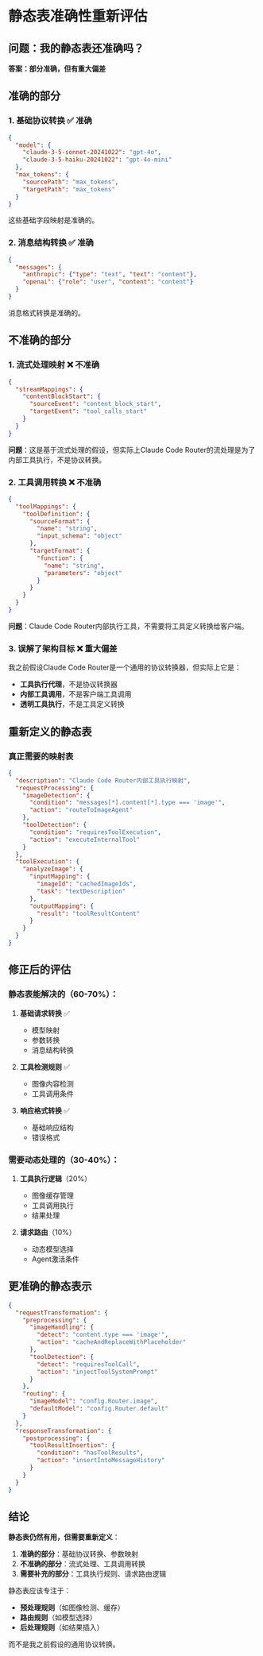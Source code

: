 # 静态表准确性重新评估

## 问题：我的静态表还准确吗？

**答案：部分准确，但有重大偏差**

## 准确的部分

### 1. **基础协议转换** ✅ 准确
```json
{
  "model": {
    "claude-3-5-sonnet-20241022": "gpt-4o",
    "claude-3-5-haiku-20241022": "gpt-4o-mini"
  },
  "max_tokens": {
    "sourcePath": "max_tokens",
    "targetPath": "max_tokens"
  }
}
```
这些基础字段映射是准确的。

### 2. **消息结构转换** ✅ 准确
```json
{
  "messages": {
    "anthropic": {"type": "text", "text": "content"},
    "openai": {"role": "user", "content": "content"}
  }
}
```
消息格式转换是准确的。

## 不准确的部分

### 1. **流式处理映射** ❌ 不准确
```json
{
  "streamMappings": {
    "contentBlockStart": {
      "sourceEvent": "content_block_start",
      "targetEvent": "tool_calls_start"
    }
  }
}
```
**问题**：这是基于流式处理的假设，但实际上Claude Code Router的流处理是为了内部工具执行，不是协议转换。

### 2. **工具调用转换** ❌ 不准确
```json
{
  "toolMappings": {
    "toolDefinition": {
      "sourceFormat": {
        "name": "string",
        "input_schema": "object"
      },
      "targetFormat": {
        "function": {
          "name": "string",
          "parameters": "object"
        }
      }
    }
  }
}
```
**问题**：Claude Code Router内部执行工具，不需要将工具定义转换给客户端。

### 3. **误解了架构目标** ❌ 重大偏差
我之前假设Claude Code Router是一个通用的协议转换器，但实际上它是：
- **工具执行代理**，不是协议转换器
- **内部工具调用**，不是客户端工具调用
- **透明工具执行**，不是工具定义转换

## 重新定义的静态表

### 真正需要的映射表
```json
{
  "description": "Claude Code Router内部工具执行映射",
  "requestProcessing": {
    "imageDetection": {
      "condition": "messages[*].content[*].type === 'image'",
      "action": "routeToImageAgent"
    },
    "toolDetection": {
      "condition": "requiresToolExecution",
      "action": "executeInternalTool"
    }
  },
  "toolExecution": {
    "analyzeImage": {
      "inputMapping": {
        "imageId": "cachedImageIds",
        "task": "textDescription"
      },
      "outputMapping": {
        "result": "toolResultContent"
      }
    }
  }
}
```

## 修正后的评估

### 静态表能解决的（60-70%）：

1. **基础请求转换** ✅
   - 模型映射
   - 参数转换
   - 消息结构转换

2. **工具检测规则** ✅
   - 图像内容检测
   - 工具调用条件

3. **响应格式转换** ✅
   - 基础响应结构
   - 错误格式

### 需要动态处理的（30-40%）：

1. **工具执行逻辑**（20%）
   - 图像缓存管理
   - 工具调用执行
   - 结果处理

2. **请求路由**（10%）
   - 动态模型选择
   - Agent激活条件

## 更准确的静态表示

```json
{
  "requestTransformation": {
    "preprocessing": {
      "imageHandling": {
        "detect": "content.type === 'image'",
        "action": "cacheAndReplaceWithPlaceholder"
      },
      "toolDetection": {
        "detect": "requiresToolCall",
        "action": "injectToolSystemPrompt"
      }
    },
    "routing": {
      "imageModel": "config.Router.image",
      "defaultModel": "config.Router.default"
    }
  },
  "responseTransformation": {
    "postprocessing": {
      "toolResultInsertion": {
        "condition": "hasToolResults",
        "action": "insertIntoMessageHistory"
      }
    }
  }
}
```

## 结论

**静态表仍然有用，但需要重新定义**：

1. **准确的部分**：基础协议转换、参数映射
2. **不准确的部分**：流式处理、工具调用转换
3. **需要补充的部分**：工具执行规则、请求路由逻辑

静态表应该专注于：
- **预处理规则**（如图像检测、缓存）
- **路由规则**（如模型选择）
- **后处理规则**（如结果插入）

而不是我之前假设的通用协议转换。